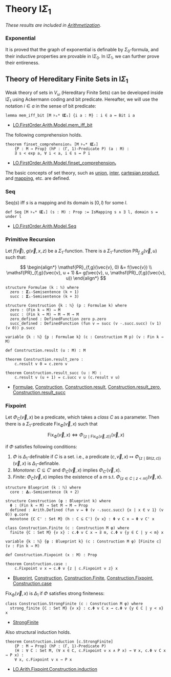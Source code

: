# Theory $\mathsf{I}\Sigma_1$

_These results are included in [Arithmetization](https://github.com/iehality/Arithmetization/tree/master)._

### Exponential

It is proved that the graph of exponential is definable by $\Sigma_0$-formula,
and their inductive properties are provable in $\mathsf{I}\Sigma_0$.
In $\mathsf{I}\Sigma_1$, we can further prove their entireness.

## Theory of Hereditary Finite Sets in $\mathsf{I}\Sigma_1$

Weak theory of sets in $V_\omega$ (Hereditary Finite Sets) can be developed inside $\mathsf{I}\Sigma_1$ using Ackermann coding and bit predicate. Hereafter, we will use the notation $i \in a$ in the sense of bit predicate:

```lean
lemma mem_iff_bit [M ⊧ₘ* 𝐈𝚺₁] {i a : M} : i ∈ a ↔ Bit i a
```

- [LO.FirstOrder.Arith.Model.mem_iff_bit](https://formalizedformallogic.github.io/Arithmetization/Arithmetization/ISigmaOne/Bit.html#LO.FirstOrder.Arith.Model.mem_iff_bit)

The following comprehension holds.

```lean
theorem finset_comprehension₁ [M ⊧ₘ* 𝐈𝚺₁]
    {P : M → Prop} (hP : (Γ, 1)-Predicate P) (a : M) :
    ∃ s < exp a, ∀ i < a, i ∈ s ↔ P i
```

- [LO.FirstOrder.Arith.Model.finset_comprehension₁](https://formalizedformallogic.github.io/Arithmetization/Arithmetization/ISigmaOne/Bit.html#LO.FirstOrder.Arith.Model.finset_comprehension%E2%82%81)

The basic concepts of set theory, such as [union](https://formalizedformallogic.github.io/Arithmetization/Arithmetization/ISigmaOne/HFS/Basic.html#LO.FirstOrder.Arith.Model.union), [inter](https://formalizedformallogic.github.io/Arithmetization/Arithmetization/ISigmaOne/HFS/Basic.html#LO.FirstOrder.Arith.Model.inter),
[cartesian product](https://formalizedformallogic.github.io/Arithmetization/Arithmetization/ISigmaOne/HFS/Basic.html#LO.FirstOrder.Arith.Model.product),
and [mapping](https://formalizedformallogic.github.io/Arithmetization/Arithmetization/ISigmaOne/HFS/Basic.html#LO.FirstOrder.Arith.Model.IsMapping), etc. are defined.

### Seq

$\mathrm{Seq}(s)$ iff $s$ is a mapping and its domain is $[0, l)$ for some $l$.

```lean
def Seq [M ⊧ₘ* 𝐈𝚺₁] (s : M) : Prop := IsMapping s ∧ ∃ l, domain s = under l
```

- [LO.FirstOrder.Arith.Model.Seq](https://formalizedformallogic.github.io/Arithmetization/Arithmetization/ISigmaOne/HFS/Seq.html#LO.FirstOrder.Arith.Model.Seq)

### Primitive Recursion

Let $f(\vec v)$, $g(\vec{v}, x, z)$ be a $\Sigma_1$-function.
There is a $\Sigma_1$-function $\mathsf{PR}_{f,g}(\vec{v}, u)$ such that:

$$
\begin{align*}
  \mathsf{PR}_{f,g}(\vec{v}, 0) &= f(\vec{v}) \\
  \mathsf{PR}_{f,g}(\vec{v}, u + 1) &= g(\vec{v}, u, \mathsf{PR}_{f,g}(\vec{v}, u))
\end{align*}
$$

```lean
structure Formulae (k : ℕ) where
  zero : 𝚺₁-Semisentence (k + 1)
  succ : 𝚺₁-Semisentence (k + 3)

structure Construction {k : ℕ} (p : Formulae k) where
  zero : (Fin k → M) → M
  succ : (Fin k → M) → M → M → M
  zero_defined : DefinedFunction zero p.zero
  succ_defined : DefinedFunction (fun v ↦ succ (v ·.succ.succ) (v 1) (v 0)) p.succ

variable {k : ℕ} {p : Formulae k} (c : Construction M p) (v : Fin k → M)

def Construction.result (u : M) : M

theorem Construction.result_zero :
    c.result v 0 = c.zero v

theorem Construction.result_succ (u : M) :
    c.result v (u + 1) = c.succ v u (c.result v u)
```

- [Formulae](https://formalizedformallogic.github.io/Arithmetization/Arithmetization/ISigmaOne/HFS/PRF.html#LO.FirstOrder.Arith.Model.PR.Formulae), [Construction](https://formalizedformallogic.github.io/Arithmetization/Arithmetization/ISigmaOne/HFS/PRF.html#LO.FirstOrder.Arith.Model.PR.Construction), [Construction.result](https://formalizedformallogic.github.io/Arithmetization/Arithmetization/ISigmaOne/HFS/PRF.html#LO.FirstOrder.Arith.Model.PR.Construction.result), [Construction.result_zero](https://formalizedformallogic.github.io/Arithmetization/Arithmetization/ISigmaOne/HFS/PRF.html#LO.FirstOrder.Arith.Model.PR.Construction.result_zero), [Construction.result_succ](https://formalizedformallogic.github.io/Arithmetization/Arithmetization/ISigmaOne/HFS/PRF.html#LO.FirstOrder.Arith.Model.PR.Construction.result_succ)

### Fixpoint

Let $\Phi_C(\vec{v}, x)$ be a predicate, which takes a _class_ $C$ as a parameter.
Then there is a $\Sigma_1$-predicate $\mathsf{Fix}_{\Phi}(\vec{v}, x)$ such that

$$
  \mathsf{Fix}_\Phi(\vec{v}, x) \iff \Phi_{\{z \mid \mathsf{Fix}_\Phi(\vec{v}, z)\}} (\vec{v}, x)
$$

if $\Phi$ satisfies following conditions:

1.  $\Phi$ is $\Delta_1$-definable if $C$ is a set. i.e.,
    a predicate $(c, \vec{v}, x) \mapsto \Phi_{\{z \mid \mathrm{Bit}(z, c)\}}(\vec{v}, x)$ is $\Delta_1$-definable.
2.  _Monotone_: $C \subseteq C'$ and $\Phi_C(\vec{v}, x)$ implies $\Phi_{C'}(\vec{v}, x)$.
3.  _Finite_: $\Phi_C (\vec{v}, x)$ implies the existence of a $m$ s.t. $\Phi_{\{z \in C \mid z < m\}} (\vec{v}, x)$.

```lean
structure Blueprint (k : ℕ) where
  core : 𝚫₁-Semisentence (k + 2)

structure Construction (φ : Blueprint k) where
  Φ : (Fin k → M) → Set M → M → Prop
  defined : Arith.Defined (fun v ↦ Φ (v ·.succ.succ) {x | x ∈ v 1} (v 0)) φ.core
  monotone {C C' : Set M} (h : C ⊆ C') {v x} : Φ v C x → Φ v C' x

class Construction.Finite (c : Construction M φ) where
  finite {C : Set M} {v x} : c.Φ v C x → ∃ m, c.Φ v {y ∈ C | y < m} x

variable {k : ℕ} {φ : Blueprint k} (c : Construction M φ) [Finite c] (v : Fin k → M)

def Construction.Fixpoint (x : M) : Prop

theorem Construction.case :
    c.Fixpoint v x ↔ c.Φ v {z | c.Fixpoint v z} x
```

- [Blueprint](https://formalizedformallogic.github.io/Arithmetization/Arithmetization/ISigmaOne/HFS/Fixpoint.html#LO.Arith.Fixpoint.Blueprint), [Construction](https://formalizedformallogic.github.io/Arithmetization/Arithmetization/ISigmaOne/HFS/Fixpoint.html#LO.FirstOrder.Arith.Model.Fixpoint.Construction), [Construction.Finite](https://formalizedformallogic.github.io/Arithmetization/Arithmetization/ISigmaOne/HFS/Fixpoint.html#LO.Arith.Fixpoint.Construction.Finite), [Construction.Fixpoint](https://formalizedformallogic.github.io/Arithmetization/Arithmetization/ISigmaOne/HFS/Fixpoint.html#LO.FirstOrder.Arith.Model.Fixpoint.Construction.Fixpoint), [Construction.case](https://formalizedformallogic.github.io/Arithmetization/Arithmetization/ISigmaOne/HFS/Fixpoint.html#LO.FirstOrder.Arith.Model.Fixpoint.Construction.case)

$\mathsf{Fix}_\Phi(\vec v, x)$ is $\Delta_1$ if $\Phi$ satisfies strong finiteness:

```lean
class Construction.StrongFinite (c : Construction M φ) where
  strong_finite {C : Set M} {v x} : c.Φ v C x → c.Φ v {y ∈ C | y < x} x
```

- [StrongFinite](https://formalizedformallogic.github.io/Arithmetization/Arithmetization/ISigmaOne/HFS/Fixpoint.html#LO.Arith.Fixpoint.Construction.StrongFinite)

Also structural induction holds.

```lean
theorem Construction.induction [c.StrongFinite]
    {P : M → Prop} (hP : (Γ, 1)-Predicate P)
    (H : ∀ C : Set M, (∀ x ∈ C, c.Fixpoint v x ∧ P x) → ∀ x, c.Φ v C x → P x) :
    ∀ x, c.Fixpoint v x → P x
```

- [LO.Arith.Fixpoint.Construction.induction](https://formalizedformallogic.github.io/Arithmetization/Arithmetization/ISigmaOne/HFS/Fixpoint.html#LO.Arith.Fixpoint.Construction.induction)
